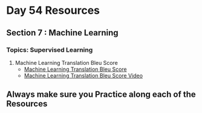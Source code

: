 # Day 54 Resources 

## Section 7 : Machine Learning

### Topics: Supervised Learning

1. Machine Learning Translation Bleu Score
    * [Machine Learning Translation Bleu Score](https://machinelearningmastery.com/calculate-bleu-score-for-text-python/)
    * [Machine Learning Translation Bleu Score Video](https://www.youtube.com/watch?v=kKVVI5y9SGw)


## Always make sure you Practice along each of the Resources  


